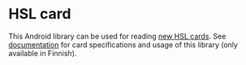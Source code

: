 # HSL card

This Android library can be used for reading [new HSL cards](https://www.hsl.fi/en/changecard). See [documentation](./HSL%20Matkakortin%20kuvaus%20ja%20API%20kehitt%C3%A4jille%20v1.11.pdf) for card specifications and usage of this library (only available in Finnish).
